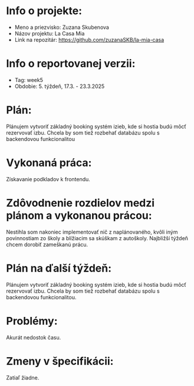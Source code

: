 # Info o projekte:

- Meno a priezvisko: Zuzana Skubenova
- Názov projektu: La Casa Mia
- Link na repozitár: https://github.com/zuzanaSKB/la-mia-casa

# Info o reportovanej verzii:

- Tag: week5
- Obdobie: 5. týždeň, 17.3. - 23.3.2025

# Plán:
Plánujem vytvoriť základný booking systém izieb, kde si hostia budú môcť rezervovať izbu. Chcela by som tiež rozbehať databázu spolu s backendovou funkcionalitou

# Vykonaná práca:
Získavanie podkladov k frontendu.

# Zdôvodnenie rozdielov medzi plánom a vykonanou prácou:
Nestihla som nakoniec implementovať nič z naplánovaného, kvôli iným povinnostiam zo školy a blížiacim sa skúškam z autoškoly. Najbližší týždeň chcem dorobiť zameškanú prácu.

# Plán na ďalší týždeň:
Plánujem vytvoriť základný booking systém izieb, kde si hostia budú môcť rezervovať izbu. Chcela by som tiež rozbehať databázu spolu s backendovou funkcionalitou.

# Problémy:
Akurát nedostok času.

# Zmeny v špecifikácii:
Zatiaľ žiadne.
